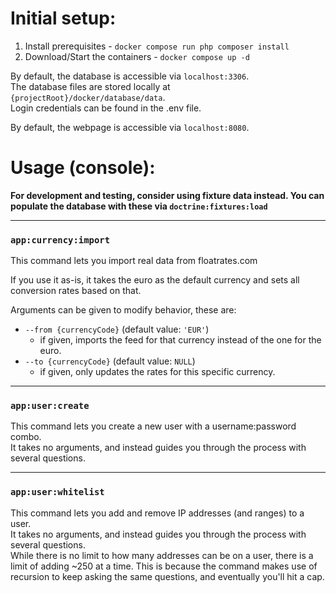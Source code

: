 # Initial setup:

1. Install prerequisites - `docker compose run php composer install`  
2. Download/Start the containers - `docker compose up -d`

By default, the database is accessible via `localhost:3306`.  
The database files are stored locally at `{projectRoot}/docker/database/data`.  
Login credentials can be found in the .env file.

By default, the webpage is accessible via `localhost:8080`.

# Usage (console):
**For development and testing, consider using fixture data instead. You can populate the database with these via `doctrine:fixtures:load`**

---
### `app:currency:import`
This command lets you import real data from floatrates.com  

If you use it as-is, it takes the euro as the default currency and sets all conversion rates based on that.

Arguments can be given to modify behavior, these are: 
* `--from {currencyCode}` (default value: `'EUR'`)
  * if given, imports the feed for that currency instead of the one for the euro.
* `--to {currencyCode}` (default value: `NULL`)
  * if given, only updates the rates for this specific currency.

---
### `app:user:create`
This command lets you create a new user with a username:password combo.  
It takes no arguments, and instead guides you through the process with several questions.

---
### `app:user:whitelist`
This command lets you add and remove IP addresses (and ranges) to a user.  
It takes no arguments, and instead guides you through the process with several questions.  
While there is no limit to how many addresses can be on a user, there is a limit of adding ~250 at a time. 
This is because the command makes use of recursion to keep asking the same questions, and eventually you'll hit a cap.
